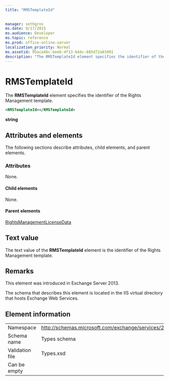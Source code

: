 ```yaml
---
title: "RMSTemplateId"
 
 
manager: sethgros
ms.date: 9/17/2015
ms.audience: Developer
ms.topic: reference
ms.prod: office-online-server
localization_priority: Normal
ms.assetid: 95aca4bc-beeb-4f13-b44c-885d72a83491
description: "The RMSTemplateId element specifies the identifier of the Rights Management template."
---
```


# RMSTemplateId

The **RMSTemplateId** element specifies the identifier of the Rights Management template. 
  
```XML
<RMSTemplateId></RMSTemplateId>
```

 **string**
## Attributes and elements

The following sections describe attributes, child elements, and parent elements.
  
### Attributes

None.
  
#### Child elements

None.
  
#### Parent elements

[RightsManagementLicenseData](rightsmanagementlicensedata.md)
  
## Text value

The text value of the **RMSTemplateId** element is the identifier of the Rights Management template. 
  
## Remarks

This element was introduced in Exchange Server 2013.
  
The schema that describes this element is located in the IIS virtual directory that hosts Exchange Web Services.
  
## Element information

|||
|:-----|:-----|
|Namespace  <br/> |http://schemas.microsoft.com/exchange/services/2006/types  <br/> |
|Schema name  <br/> |Types schema  <br/> |
|Validation file  <br/> |Types.xsd  <br/> |
|Can be empty  <br/> ||
   

